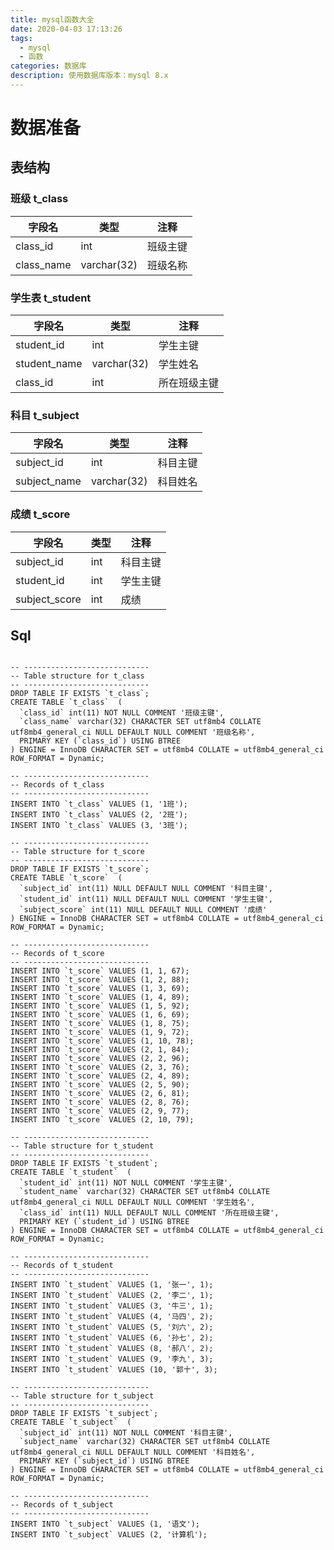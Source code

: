 ```yaml
---
title: mysql函数大全
date: 2020-04-03 17:13:26
tags:
  - mysql
  - 函数
categories: 数据库
description: 使用数据库版本：mysql 8.x
---
```


# 数据准备

## 表结构

### 班级 t_class

| 字段名     | 类型        | 注释     |
| ---------- | ----------- | -------- |
| class_id   | int         | 班级主键 |
| class_name | varchar(32) | 班级名称 |

### 学生表 t_student

| 字段名       | 类型        | 注释         |
| ------------ | ----------- | ------------ |
| student_id   | int         | 学生主键     |
| student_name | varchar(32) | 学生姓名     |
| class_id     | int         | 所在班级主键 |

### 科目 t_subject

| 字段名       | 类型        | 注释     |
| ------------ | ----------- | -------- |
| subject_id   | int         | 科目主键 |
| subject_name | varchar(32) | 科目姓名 |

### 成绩 t_score

| 字段名        | 类型 | 注释     |
| ------------- | ---- | -------- |
| subject_id    | int  | 科目主键 |
| student_id    | int  | 学生主键 |
| subject_score | int  | 成绩     |

## Sql

```

-- ----------------------------
-- Table structure for t_class
-- ----------------------------
DROP TABLE IF EXISTS `t_class`;
CREATE TABLE `t_class`  (
  `class_id` int(11) NOT NULL COMMENT '班级主键',
  `class_name` varchar(32) CHARACTER SET utf8mb4 COLLATE utf8mb4_general_ci NULL DEFAULT NULL COMMENT '班级名称',
  PRIMARY KEY (`class_id`) USING BTREE
) ENGINE = InnoDB CHARACTER SET = utf8mb4 COLLATE = utf8mb4_general_ci ROW_FORMAT = Dynamic;

-- ----------------------------
-- Records of t_class
-- ----------------------------
INSERT INTO `t_class` VALUES (1, '1班');
INSERT INTO `t_class` VALUES (2, '2班');
INSERT INTO `t_class` VALUES (3, '3班');

-- ----------------------------
-- Table structure for t_score
-- ----------------------------
DROP TABLE IF EXISTS `t_score`;
CREATE TABLE `t_score`  (
  `subject_id` int(11) NULL DEFAULT NULL COMMENT '科目主键',
  `student_id` int(11) NULL DEFAULT NULL COMMENT '学生主键',
  `subject_score` int(11) NULL DEFAULT NULL COMMENT '成绩'
) ENGINE = InnoDB CHARACTER SET = utf8mb4 COLLATE = utf8mb4_general_ci ROW_FORMAT = Dynamic;

-- ----------------------------
-- Records of t_score
-- ----------------------------
INSERT INTO `t_score` VALUES (1, 1, 67);
INSERT INTO `t_score` VALUES (1, 2, 88);
INSERT INTO `t_score` VALUES (1, 3, 69);
INSERT INTO `t_score` VALUES (1, 4, 89);
INSERT INTO `t_score` VALUES (1, 5, 92);
INSERT INTO `t_score` VALUES (1, 6, 69);
INSERT INTO `t_score` VALUES (1, 8, 75);
INSERT INTO `t_score` VALUES (1, 9, 72);
INSERT INTO `t_score` VALUES (1, 10, 78);
INSERT INTO `t_score` VALUES (2, 1, 84);
INSERT INTO `t_score` VALUES (2, 2, 96);
INSERT INTO `t_score` VALUES (2, 3, 76);
INSERT INTO `t_score` VALUES (2, 4, 89);
INSERT INTO `t_score` VALUES (2, 5, 90);
INSERT INTO `t_score` VALUES (2, 6, 81);
INSERT INTO `t_score` VALUES (2, 8, 76);
INSERT INTO `t_score` VALUES (2, 9, 77);
INSERT INTO `t_score` VALUES (2, 10, 79);

-- ----------------------------
-- Table structure for t_student
-- ----------------------------
DROP TABLE IF EXISTS `t_student`;
CREATE TABLE `t_student`  (
  `student_id` int(11) NOT NULL COMMENT '学生主键',
  `student_name` varchar(32) CHARACTER SET utf8mb4 COLLATE utf8mb4_general_ci NULL DEFAULT NULL COMMENT '学生姓名',
  `class_id` int(11) NULL DEFAULT NULL COMMENT '所在班级主键',
  PRIMARY KEY (`student_id`) USING BTREE
) ENGINE = InnoDB CHARACTER SET = utf8mb4 COLLATE = utf8mb4_general_ci ROW_FORMAT = Dynamic;

-- ----------------------------
-- Records of t_student
-- ----------------------------
INSERT INTO `t_student` VALUES (1, '张一', 1);
INSERT INTO `t_student` VALUES (2, '李二', 1);
INSERT INTO `t_student` VALUES (3, '牛三', 1);
INSERT INTO `t_student` VALUES (4, '马四', 2);
INSERT INTO `t_student` VALUES (5, '刘六', 2);
INSERT INTO `t_student` VALUES (6, '孙七', 2);
INSERT INTO `t_student` VALUES (8, '郝八', 2);
INSERT INTO `t_student` VALUES (9, '李九', 3);
INSERT INTO `t_student` VALUES (10, '郭十', 3);

-- ----------------------------
-- Table structure for t_subject
-- ----------------------------
DROP TABLE IF EXISTS `t_subject`;
CREATE TABLE `t_subject`  (
  `subject_id` int(11) NOT NULL COMMENT '科目主键',
  `subject_name` varchar(32) CHARACTER SET utf8mb4 COLLATE utf8mb4_general_ci NULL DEFAULT NULL COMMENT '科目姓名',
  PRIMARY KEY (`subject_id`) USING BTREE
) ENGINE = InnoDB CHARACTER SET = utf8mb4 COLLATE = utf8mb4_general_ci ROW_FORMAT = Dynamic;

-- ----------------------------
-- Records of t_subject
-- ----------------------------
INSERT INTO `t_subject` VALUES (1, '语文');
INSERT INTO `t_subject` VALUES (2, '计算机');
```
